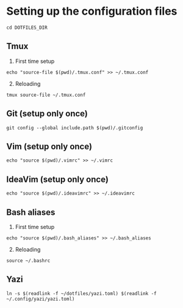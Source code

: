 # Setting up the configuration files

```
cd DOTFILES_DIR
```

## Tmux 

1. First time setup

```
echo "source-file $(pwd)/.tmux.conf" >> ~/.tmux.conf
```

2. Reloading

```
tmux source-file ~/.tmux.conf
```

## Git (setup only once)

```
git config --global include.path $(pwd)/.gitconfig
```

## Vim (setup only once)

```
echo "source $(pwd)/.vimrc" >> ~/.vimrc
```

## IdeaVim (setup only once)

```
echo "source $(pwd)/.ideavimrc" >> ~/.ideavimrc
```

## Bash aliases

1. First time setup

```
echo "source $(pwd)/.bash_aliases" >> ~/.bash_aliases
```

2. Reloading

```
source ~/.bashrc
```

## Yazi

```
ln -s $(readlink -f ~/dotfiles/yazi.toml) $(readlink -f ~/.config/yazi/yazi.toml)
```
